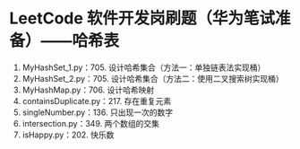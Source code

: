 # LeetCode 软件开发岗刷题（华为笔试准备）——哈希表
1. MyHashSet_1.py：705. 设计哈希集合（方法一：单独链表法实现桶）
2. MyHashSet_2.py：705. 设计哈希集合（方法二：使用二叉搜索树实现桶）
3. MyHashMap.py：706. 设计哈希映射
4. containsDuplicate.py：217. 存在重复元素
5. singleNumber.py：136. 只出现一次的数字
6. intersection.py：349. 两个数组的交集
7. isHappy.py：202. 快乐数